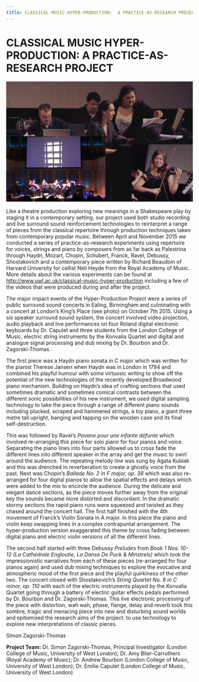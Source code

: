 ```yaml
---
title: CLASSICAL MUSIC HYPER-PRODUCTION:  A PRACTICE-AS-RESEARCH PROJECT
---
```


# CLASSICAL MUSIC HYPER-PRODUCTION:  A PRACTICE-AS-RESEARCH PROJECT

![Image](Images/HyperMusicProduction_Image1.jpg)

Like a theatre production exploring new meanings in a Shakespeare play by staging it in a contemporary setting, our project used both studio recording and live surround sound reinforcement technologies to reinterpret a range of pieces from the classical repertoire through production techniques taken from contemporary popular music. Between April and November 2015 we conducted a series of practice-as-research experiments using repertoire for voices, strings and piano by composers from as far back as Palestrina through Haydn, Mozart, Chopin, Schubert, Franck, Ravel, Debussy, Shostakovich and a contemporary piece written by Richard Beaudoin of Harvard University for cellist Neil Heyde from the Royal Academy of Music. More details about the various experiments can be found at http://www.uwl.ac.uk/classical-music-hyper-production including a few of the videos that were produced during and after the project.

The major impact events of the Hyper-Production Project were a series of public surround sound concerts in Ealing, Birmingham and culminating with a concert at London’s King’s Place (see photo) on October 7th 2015. Using a six speaker surround sound system, the concert involved video projection, audio playback and live performances on four Roland digital electronic keyboards by Dr. Capulet and three students from the London College of Music, electric string instruments by the Konvalia Quartet and digital and analogue signal processing and dub mixing by Dr. Bourbon and Dr. Zagorski-Thomas.

The first piece was a Haydn piano sonata in C major which was written for the pianist Therese Jansen when Haydn was in London in 1794 and combined his playful humour with some virtuosic writing to show off the potential of the new technologies of the recently developed Broadwood piano mechanism. Building on Haydn’s idea of crafting sections that used sometimes dramatic and sometimes comical contrasts between the different sonic possibilities of his new instrument, we used digital sampling technology to take the piece through a range of different piano sounds including plucked, scraped and hammered strings, a toy piano, a giant three metre tall upright, banging and tapping on the wooden case and its final self-destruction.

This was followed by Ravel’s _Pavane pour une infante défunte_ which involved re-arranging this piece for solo piano for four pianos and voice. Separating the piano lines into four parts allowed us to cross fade the different lines into different speaker in the array and get the music to swirl around the audience. The repeating melody line was sung by Agata Kubiak and this was drenched in reverberation to create a ghostly voice from the past. Next was Chopin’s _Ballade No. 2 in F major, op. 38_ which was also re-arranged for four digital pianos to allow the spatial effects and delays which were added to the mix to encircle the audience. During the delicate and elegant dance sections, as the piece moves further away from the original key the sounds became more distorted and discordant. In the dramatic stormy sections the rapid piano runs were squeezed and twisted as they chased around the concert hall. The first half finished with the 4th movement of Franck’s Violin Sonata in A major. In this piece the piano and violin keep swapping lines in a complex contrapuntal arrangement. The hyper-production version exaggerated this theme by cross fading between digital piano and electric violin versions of all the different lines.

The second half started with three Debussy _Preludes_ from _Book 1 Nos. 10-12 (La Cathédrale Engloutie, La Danse De Puck & Minstrels)_ which took the impressionistic narratives from each of these pieces (re-arranged for four pianos again) and used dub mixing techniques to explore the evocative and atmospheric mood of the first piece and the playful quirkiness of the other two. The concert closed with Shostakovich’s _String Quartet No. 8 in C minor, op. 110_ with each of the electric instruments played by the Konvalia Quartet going through a battery of electric guitar effects pedals performed by Dr. Bourbon and Dr. Zagorski-Thomas. This live electronic processing of the piece with distortion, wah wah, phase, flange, delay and reverb took this sombre, tragic and menacing piece into new and disturbing sound worlds and epitomised the research aims of the project: to use technology to explore new interpretations of classic pieces.

Simon Zagorski-Thomas

**Project Team:**
Dr. Simon Zagorski-Thomas, Principal Investigator (London College of Music, University of West London); Dr. Amy Blier-Carruthers (Royal Academy of Music); Dr. Andrew Bourbon (London College of Music, University of West London); Dr. Emilie Capulet (London College of Music, University of West London)
